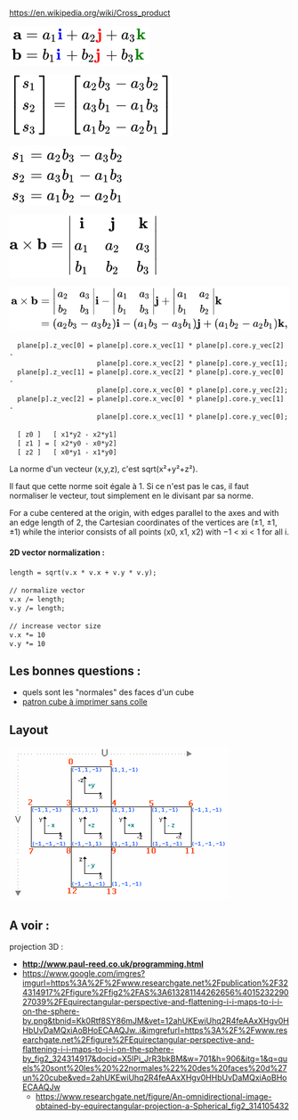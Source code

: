 https://en.wikipedia.org/wiki/Cross_product

![e5ad29d4adafcc47113976d135d78caa2d357996.svg](e5ad29d4adafcc47113976d135d78caa2d357996.svg)

![3242bd71d63c393d02302c7dbe517cd0ec352d31.svg](3242bd71d63c393d02302c7dbe517cd0ec352d31.svg)

![a0c79cd59b6ab27335f59769cf3f388b471199de.svg](a0c79cd59b6ab27335f59769cf3f388b471199de.svg)

![56d3b53ee625b0cb9f9d9773a196d681796d9ba3.svg](56d3b53ee625b0cb9f9d9773a196d681796d9ba3.svg)

![cb09ebf107d09964f8fe4090c9840c26fbc60ed9.svg](cb09ebf107d09964f8fe4090c9840c26fbc60ed9.svg)


      plane[p].z_vec[0] = plane[p].core.x_vec[1] * plane[p].core.y_vec[2] -
                          plane[p].core.x_vec[2] * plane[p].core.y_vec[1];
      plane[p].z_vec[1] = plane[p].core.x_vec[2] * plane[p].core.y_vec[0] -
                          plane[p].core.x_vec[0] * plane[p].core.y_vec[2];
      plane[p].z_vec[2] = plane[p].core.x_vec[0] * plane[p].core.y_vec[1] -
                          plane[p].core.x_vec[1] * plane[p].core.y_vec[0];

      [ z0 ]   [ x1*y2 - x2*y1]
      [ z1 ] = [ x2*y0 - x0*y2]
      [ z2 ]   [ x0*y1 - x1*y0]




La norme d'un vecteur (x,y,z), c'est sqrt(x²+y²+z²).

Il faut que cette norme soit égale à 1. Si ce n'est pas le cas, il faut normaliser le vecteur, tout simplement en le divisant par sa norme.


For a cube centered at the origin, with edges parallel to the axes and with an edge length of 2, the Cartesian coordinates 
of the vertices are (±1, ±1, ±1) while the interior consists of all points (x0, x1, x2) with −1 < xi < 1 for all i.


#### 2D vector normalization : 

    length = sqrt(v.x * v.x + v.y * v.y);
    
    // normalize vector
    v.x /= length;
    v.y /= length;
    
    // increase vector size
    v.x *= 10
    v.y *= 10
    

## Les bonnes questions : 

- quels sont les "normales" des faces d'un cube
- [patron cube à imprimer sans colle](https://www.google.com/search?q=patron%20cube%20%C3%A0%20imprimer%20sans%20colle&tbm=isch&hl=fr&sa=X&ved=0CB4QtI8BKAFqFwoTCMC80Zjg94ADFQAAAAAdAAAAABAl&biw=1671&bih=1018)


## Layout

![cubemap1.png](cubemap1.png)


## A voir : 

projection 3D : 

- **http://www.paul-reed.co.uk/programming.html**
- https://www.google.com/imgres?imgurl=https%3A%2F%2Fwww.researchgate.net%2Fpublication%2F324314917%2Ffigure%2Ffig2%2FAS%3A613281144262656%401523229027039%2FEquirectangular-perspective-and-flattening-i-i-maps-to-i-i-on-the-sphere-by.png&tbnid=Kk0Rtf8SY86mJM&vet=12ahUKEwiUhq2R4feAAxXHgv0HHbUvDaMQxiAoBHoECAAQJw..i&imgrefurl=https%3A%2F%2Fwww.researchgate.net%2Ffigure%2FEquirectangular-perspective-and-flattening-i-i-maps-to-i-i-on-the-sphere-by_fig2_324314917&docid=X5IPi_JrR3bkBM&w=701&h=906&itg=1&q=quels%20sont%20les%20%22normales%22%20des%20faces%20d%27un%20cube&ved=2ahUKEwiUhq2R4feAAxXHgv0HHbUvDaMQxiAoBHoECAAQJw
  - https://www.researchgate.net/figure/An-omnidirectional-image-obtained-by-equirectangular-projection-a-Spherical_fig2_314105432
